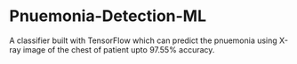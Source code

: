 # Pnuemonia-Detection-ML
A classifier built with TensorFlow which can predict the pnuemonia using X-ray image of the chest of patient upto 97.55% accuracy.
